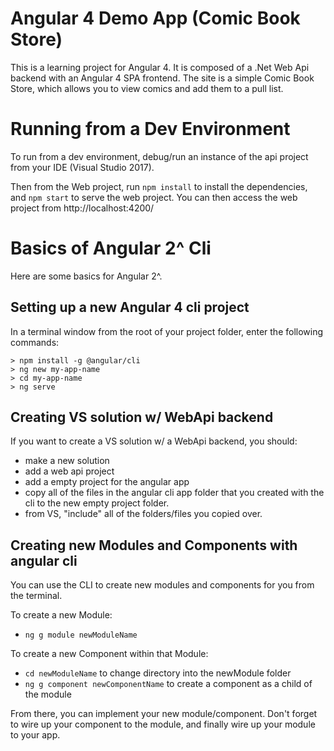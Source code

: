 # Angular 4 Demo App (Comic Book Store)

This is a learning project for Angular 4. It is composed of a .Net Web Api backend with an Angular 4 SPA frontend. The site is a simple Comic Book Store, which allows you to view comics and add them to a pull list. 

# Running from a Dev Environment 

To run from a dev environment, debug/run an instance of the api project from your IDE (Visual Studio 2017).

Then from the Web project, run `npm install` to install the dependencies, and `npm start` to serve the web project. You can then access the web project from http://localhost:4200/

# Basics of Angular 2^ Cli

Here are some basics for Angular 2^.

## Setting up a new Angular 4 cli project
In a terminal window from the root of your project folder, enter the following commands: 
```
> npm install -g @angular/cli
> ng new my-app-name
> cd my-app-name
> ng serve
```

## Creating VS solution w/ WebApi backend 
If you want to create a VS solution w/ a WebApi backend, 
you should:
- make a new solution
- add a web api project 
- add a empty project for the angular app
- copy all of the files in the angular cli app folder that you created with the cli to the new empty project folder. 
- from VS, "include" all of the folders/files you copied over. 

## Creating new Modules and Components with angular cli 
You can use the CLI to create new modules and components for you from the terminal. 

To create a new Module: 
- `ng g module newModuleName`

To create a new Component within that Module:
- `cd newModuleName` to change directory into the newModule folder
- `ng g component newComponentName` to create a component as a child of the module

From there, you can implement your new module/component. Don't forget to wire up your component to the module, and finally wire up your module to your app. 